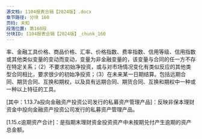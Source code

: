 ```yaml
---
源文档: 1104报表合辑【2024版】.docx
章节路径: 分块 160
页码: 未知
段落位置: 第160段
分块ID: 1104报表合辑【2024版】_chunk_160
---
```


率、金融工具价格、商品价格、汇率、价格指数、费率指数、信用等级、信用指数或其他类似变量的变动而变动，变量为非金融变量的，该变量与合同的任一方不存在特定关系；（2）不要求初始净投资，或与对市场情况变化有类似反应的其他类型合同相比，要求很少的初始净投资；（3）在未来某一日期结算。包括远期合同、期货合同、互换和期权，以及具有远期合同、期货合同、互换和期权中一种或一种以上特征的工具。

[1.7.1 远期]:是指交易双方约定在未来的某一确定时间，以确定的价格买卖一定数量的某种实物商品或金融资产的合约。

[1.7.2 互换]:是指交易双方依据预先约定的协议，在未来的确定期限内，互相交换一系列现金流的交易，一般属于场外交易。

[1.7.3 期货]:是指由期货交易所统一制订的、规定在将来某一特定的时间和地点交割一定数量和质量实物商品或金融商品的标准化合约。一般可分为商品期货和金融期货两大类。

[1.7.4 期权]:是指买方向卖方支付一定数额的权利金后获得的一种能在未来某一特定时间以特定价格向期权卖方买入或卖出一定数量的某种特定商品的权利，但不负有必须执行合约的义务。

[1.7.5 债券借贷]:是指债券融入方以一定数量的债券为质物，从债券融出方借入标的债券，同时约定在未来某一日期归还所借入标的债券，并由债券融出方返还相应质物的债券融通行为。

[1.7.6 权证]:是指标的证券发行人或其以外的第三人发行的，约定持有人在规定期间内或特定到期日，有权按约定价格向发行人购买或出售标的证券，或以现金结算方式收取结算差价的有价证券。

[1.7.7 其他金融衍生品]:未包含在以上分类的其他金融衍生品。

[1.8 代客境外理财投资QDII]:是指按照《商业银行开办代客境外理财业务管理暂行办法》的有关规定，商业银行接受境内投资者的委托，在境外进行规定的金融产品投资的理财产品。

[1.8.1 QDII债券]:是指QDII投资于境外的债券。

[1.8.2 QDII拆出]:是指QDII通过信用拆借融出资金的余额。

[1.8.3 QDII逆回购]:是指QDII作为资金融出方接受资金融入方的债券质押或直接买入债券，至约定期限后再向资金融入方返还出质债券或卖出债券，并取得资金本金和利息。

[1.8.4 QDII债券型基金]:是指QDII投资于以债券等固定收益类金融工具为主要投资对象的基金。

[1.8.5 QDII货币型基金]:是指QDII投资于以货币市场工具为主要投资对象的基金。

[1.8.6 QDII股票型基金]:是指QDII投资于以股票为主要投资对象的基金。

[1.8.7 QDII混合型基金]:是指QDII投资于同时投资股票、债券和货币市场等工具的基金。

[1.8.8 QDII股票]:是指QDII投资于境外的股票。

[1.8.9 QDII结构性票据]:是指大部分本金投资于固定收益产品，利用剩余少量的本金或产生的固定收益部分从事衍生性金融产品的操作的投资工具。

[1.8.10 其他代客境外理财投资QDII]:未包含在以上分类的代客境外理财投资产品。

[1.9 商品类资产]:是指以实物形式存在的商品资产。

[1.9.1 贵金属类]:主要指金、银和铂族金属。

[1.9.2 大宗商品类]:是指同质化、可交易、被广泛作为工业基础原材料的商品，包括能源商品、基础原材料和农副产品三大类别。如原油、有色金属、农产品、铁矿石、煤炭等。

[1.9.3 其他商品类资产]:未包含在以上分类的商品类资产。

[1.10 另类资产]:是指以特定实物或知识产权等为特征且不在证券、期货等标准化交易场所交易的资产，包括但不限于艺术品、知识产权、酒等。

[1.10.1 字画类艺术品]:是指书法、国画、油画等各类书画作品。

[1.10.2 古董类艺术品]:是指属于古董范畴的雕刻品、碑帖、货币、织绣、家具、玉石器、金属器、玻璃器皿等艺术品。

[1.10.3 其他类艺术品]:未包含在以上分类的艺术品，包括但不限于邮品、珠宝、插花、陶瓷、雕塑、乐器、铁艺、铜艺、琉璃、水晶。

[1.10.4 影视等知识产权]:是指影视、著作权、专利权、商标专用权、版权等知识产权。

[1.10.5 酒]:是指红酒、白酒等酒类。

[1.10.6 其他另类资产]:未包含在以上分类的另类资产。

[1.11 公募基金]:是指受政府主管部门监管的，通过公开发售基金份额募集资金，有基金托管人托管，由基金管理人管理和运作资金，为基金份额持有人的利益，以资产组合方式进行证券投资的一种利益共享、风险共担的集合投资方式。

[1.11.1 债券基金]:是指百分之八十以上的基金资产投资于债券的基金。

[1.11.2 货币市场基金]:是指仅投资于货币市场工具的基金。

[1.11.3 股票基金]:是指百分之八十以上的基金资产投资于股票的基金。

[1.11.4 基金中基金]:是指百分之八十以上的基金资产投资于其他基金份额的基金。

[1.11.5 混合基金]: 股票投资、债券投资、基金投资的比例不符合债券基金、股票基金和基金中基金规定的基金。

[1.11.6 其他公募基金]:未包含在以上分类的公募基金。

[1.12 私募基金]:以非公开方式向投资者募集资金设立的投资基金。

[1.12.1 私募证券投资基金]:是指主要投资于公开交易的股份有限公司股票、债券、期货、期权、基金份额以及中国证监会规定的其他证券及其衍生品种的私募基金。

[1.12.1.1 权益类基金]:是指根据合同约定的投资范围，投资于股票或股票型基金的资产比例高于80%（含）的私募证券基金。

[1.12.1.2 固收类基金]:是指根据合同约定的投资范围，投资于银行存款、标准化债券、债券型基金、股票质押式回购以及信托计划等金融产品的资产比例高于80%（含）的私募证券基金。

[1.12.1.3 混合类基金]:是指合同约定的投资范围包括股票、债券、货币市场工具但无明确的主要投资方向的私募证券投资基金。

[1.12.1.4 期货类及其他衍生品类基金]:是指根据合同约定的投资范围，主要投资于期货、期权及其他金融衍生产品、现金的私募证券投资基金。

[1.12.1.5 其他类基金]:未包含在以上分类的私募证券投资基金。

[1.12.2 私募股权投资基金]:是指除创业投资基金以外主要投资于非公开交易的企业股权的私募基金。

[1.12.2.1 上市公司定增基金]:是指主要投资于上市公司定向增发的私募股权投资基金。

[1.12.2.2 并购基金]:是指主要对处于重建期企业的存量股权展开收购的私募股权投资基金。

[1.12.2.3 房地产基金]:是指从事一级房地产项目开发的私募股权投资基金，包括采用夹层方式进行投资的房地产基金。

[1.12.2.4 基础设施基金]:是指投资于基础设施项目的私募股权投资基金，包括采用夹层方式进行投资的基础设施基金。

[1.12.2.5 其他类基金]:未包含在以上分类的私募股权投资基金。

[1.12.3 创业投资基金]:是指向处于创业各阶段的未上市成长性企业进行股权投资的私募基金（新三板挂牌企业视为未上市企业）。对于市场所称“成长基金”，如果不涉及沪深交易所上市公司定向增发股票投资的，现属于“创业投资基金”；如果涉及上市公司定向增发，则属于“上市公司定增基金”。

[1.12.4 其他私募投资基金]:是指投资除证券及其衍生品和股权以外的其他领域的私募基金。

[1.12.5 私募证券类FOF基金]:是指主要投向证券类私募基金、信托计划、券商资管、基金专户等资产管理计划的私募基金。

[1.12.6 私募股权投资类FOF基金]:是指主要投向股权类私募基金、信托计划、券商资管、基金专户等资产管理计划的私募基金。

[1.12.7 创业投资类FOF基金]:是指主要投向创投类私募基金、信托计划、券商资管、基金专户等资产管理计划的私募基金。

[1.12.8 其他私募投资类FOF基金]:是指主要投向其他类私募基金、信托计划、券商资管、基金专户等资产管理计划的私募基金。

[其中：1.12.9a投向金融资产投资公司或其附属机构发行的私募股权投资基金]: 反映非保本理财资金中投向金融资产投资公司或其附属机构作为私募基金管理人发行的私募股权投资基金。金融资产投资公司是指依据《金融资产投资公司管理办法（试行）》（中国银行保险监督管理委员会令2018年第4号）设立的，从事银行债权转股权及配套支持业务的非银行金融机构。

[1.13 资产管理产品]:是指经金融监管部门同意，各类金融机构发行的资产管理类产品。理财产品投资资产管理产品主要分为“自主管理”和“委托管理”两种形式。其中“自主管理”是指银行作为理财产品管理人，对理财资金投向具有决策权；“委托管理”是指由资产管理产品发行机构承担实际资金管理责任。

[1.13.1 信托产品]:是指信托公司发行的信托产品。

[1.13.2 券商资产管理产品]:是指证券公司及其持有金融牌照的子公司发行的资产管理产品。

[1.13.3 基金资产管理产品]:是指基金管理公司及其持有金融牌照的子公司发行的资产管理产品。

[1.13.4 期货资产管理产品]:是指期货公司及其持有金融牌照的子公司发行的资产管理产品。

[1.13.5 保险资产管理产品]:是指保险资产管理机构发行的资产管理产品。

[1.13.6 其他资产管理产品]:未包含在以上分类的资产管理产品。

[其中：1.13.7a投向金融资产投资公司发行的私募资产管理产品]：反映非保本理财资金中投向金融资产投资公司发行的私募资产管理产品。

[1.14 委外投资——协议方式]:是指银行通过与其他金融机构签订委托投资协议的方式，委托其对理财资金进行投资管理。这种方式与“资产管理计划”下“委托管理”的本质区别在于没有资产管理产品作为载体。

[1.14.1 银行]:是指填报机构通过协议方式委托其他银行对理财资金进行管理。

[1.14.2 信托公司]:是指填报机构通过协议方式委托信托公司对理财资金进行管理。

[1.14.3 证券公司]:是指填报机构通过协议方式委托证券公司及其持有金融牌照的子公司对理财资金进行管理。

[1.14.4 基金公司]:是指填报机构通过协议方式委托基金公司及其持有金融牌照的子公司对理财资金进行管理。

[1.14.5 期货公司]:是指填报机构通过协议方式委托期货公司及其持有金融牌照的子公司对理财资金进行管理。

[1.14.6 保险公司]:是指填报机构通过协议方式委托保险公司持有金融牌照的子公司对理财资金进行管理。

[1.14.7 其他]:是指填报机构通过协议方式委托除上述金融机构之外的其他机构对理财资金进行管理。

[1.15.a 投向“公共私营合作项目”（PPP）情况]:是指穿透后理财资金，以股权投资、债权投资等方式，投向“公共私营合作项目”（PPP）项目情况。

[1.15.b投向市场化债转股相关产品的部分]: 反映非保本理财资金中投向市场化债转股相关产品的部分。市场化债转股是指按照《国务院关于积极稳妥降低企业杠杆率的意见》及其附件《关于市场化银行债权转股权的指导意见》（国发〔2016〕54号文）要求，银行通过向实施机构转让债权、由实施机构将债权转为对象企业股权。市场化债转股相关产品是指实施机构为支持实施市场化债转股而发行的金融产品，包括但不限于债券、股权类产品（含股票等）、基金、理财产品、信托公司产品、各类资产管理计划等。

[1.15.c逾期资产合计]：是指期末理财资金投资资产中未按期兑付产生逾期的资产总金额。